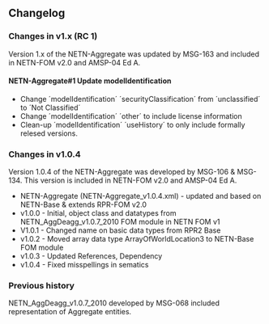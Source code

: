 ## Changelog

### Changes in v1.x (RC 1)
Version 1.x of the NETN-Aggregate was updated by MSG-163 and included in NETN-FOM v2.0 and AMSP-04 Ed A.

#### NETN-Aggregate#1 Update modelIdentification
* Change ´modelIdentification´ ´securityClassification´ from ´unclassified´ to ´Not Classified´
* Change ´modelIdentification´ ´other´ to include license information
* Clean-up ´modelIdentification´ ´useHistory´ to only include formally relesed versions. 

### Changes in v1.0.4
Version 1.0.4 of the NETN-Aggregate was developed by MSG-106 & MSG-134. 
This version is included in NETN-FOM v2.0 and AMSP-04 Ed A.

* NETN-Aggregate (NETN-Aggregate_v1.0.4.xml) - updated and based on NETN-Base & extends RPR-FOM v2.0
* v1.0.0 - Initial, object class and datatypes from NETN_AggDeagg_v1.0.7_2010 FOM module in NETN FOM v1
* V1.0.1 - Changed name on basic data types from RPR2 Base
* v1.0.2 - Moved array data type ArrayOfWorldLocation3 to NETN-Base FOM module
* v1.0.3 - Updated References, Dependency
* v1.0.4 - Fixed misspellings in sematics

### Previous history
NETN_AggDeagg_v1.0.7_2010 developed by MSG-068 included representation of Aggregate entities.